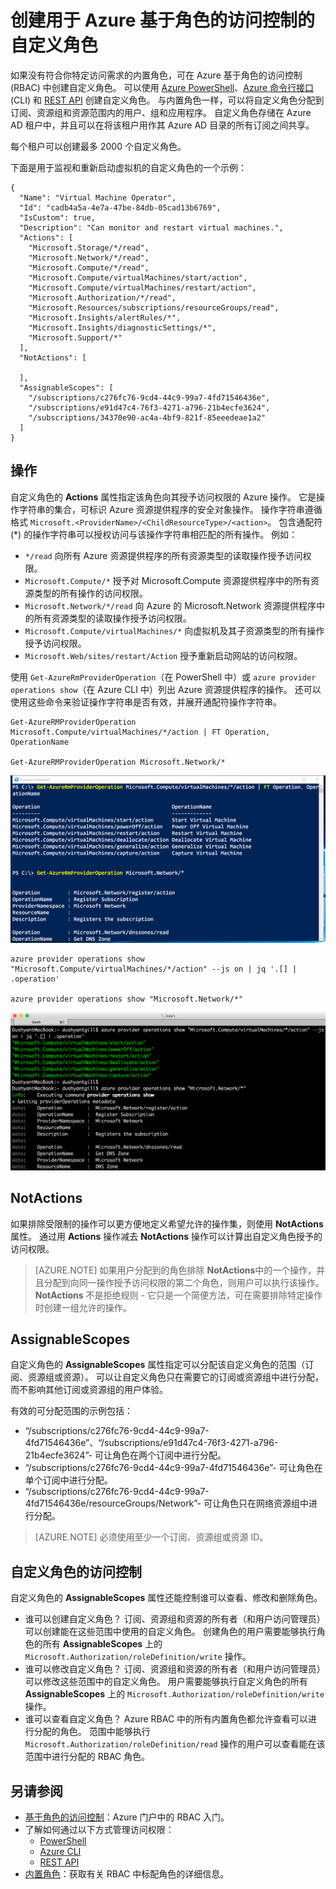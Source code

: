 <properties
    pageTitle="为 Azure RBAC 创建自定义角色 | Azure"
    description="了解如何通过 Azure 基于角色的访问控制来定义自定义角色，以便在 Azure 订阅中进行更精确的身份管理。"
    services="active-directory"
    documentationcenter=""
    author="kgremban"
    manager="femila"
    editor=""
    translationtype="Human Translation" />
<tags
    ms.assetid="e4206ea9-52c3-47ee-af29-f6eef7566fa5"
    ms.service="active-directory"
    ms.devlang="na"
    ms.topic="article"
    ms.tgt_pltfrm="na"
    ms.workload="identity"
    ms.date="03/21/2017"
    wacn.date="05/08/2017"
    ms.author="kgremban"
    ms.custom="H1Hack27Feb2017"
    ms.sourcegitcommit="2c4ee90387d280f15b2f2ed656f7d4862ad80901"
    ms.openlocfilehash="41047be4bef215cb57e08bc50ce0be291ad6b7d5"
    ms.lasthandoff="04/28/2017" />

# <a name="create-custom-roles-for-azure-role-based-access-control"></a>创建用于 Azure 基于角色的访问控制的自定义角色
如果没有符合你特定访问需求的内置角色，可在 Azure 基于角色的访问控制 (RBAC) 中创建自定义角色。 可以使用 [Azure PowerShell](/documentation/articles/role-based-access-control-manage-access-powershell/)、[Azure 命令行接口](/documentation/articles/role-based-access-control-manage-access-azure-cli/) (CLI) 和 [REST API](/documentation/articles/role-based-access-control-manage-access-rest/) 创建自定义角色。 与内置角色一样，可以将自定义角色分配到订阅、资源组和资源范围内的用户、组和应用程序。 自定义角色存储在 Azure AD 租户中，并且可以在将该租户用作其 Azure AD 目录的所有订阅之间共享。

每个租户可以创建最多 2000 个自定义角色。 

下面是用于监视和重新启动虚拟机的自定义角色的一个示例：

    {
      "Name": "Virtual Machine Operator",
      "Id": "cadb4a5a-4e7a-47be-84db-05cad13b6769",
      "IsCustom": true,
      "Description": "Can monitor and restart virtual machines.",
      "Actions": [
        "Microsoft.Storage/*/read",
        "Microsoft.Network/*/read",
        "Microsoft.Compute/*/read",
        "Microsoft.Compute/virtualMachines/start/action",
        "Microsoft.Compute/virtualMachines/restart/action",
        "Microsoft.Authorization/*/read",
        "Microsoft.Resources/subscriptions/resourceGroups/read",
        "Microsoft.Insights/alertRules/*",
        "Microsoft.Insights/diagnosticSettings/*",
        "Microsoft.Support/*"
      ],
      "NotActions": [

      ],
      "AssignableScopes": [
        "/subscriptions/c276fc76-9cd4-44c9-99a7-4fd71546436e",
        "/subscriptions/e91d47c4-76f3-4271-a796-21b4ecfe3624",
        "/subscriptions/34370e90-ac4a-4bf9-821f-85eeedeae1a2"
      ]
    }

## <a name="actions"></a>操作
自定义角色的 **Actions** 属性指定该角色向其授予访问权限的 Azure 操作。 它是操作字符串的集合，可标识 Azure 资源提供程序的安全对象操作。 操作字符串遵循格式 `Microsoft.<ProviderName>/<ChildResourceType>/<action>`。 包含通配符 (\*) 的操作字符串可以授权访问与该操作字符串相匹配的所有操作。 例如：

- `*/read` 向所有 Azure 资源提供程序的所有资源类型的读取操作授予访问权限。
- `Microsoft.Compute/*` 授予对 Microsoft.Compute 资源提供程序中的所有资源类型的所有操作的访问权限。
- `Microsoft.Network/*/read` 向 Azure 的 Microsoft.Network 资源提供程序中的所有资源类型的读取操作授予访问权限。
- `Microsoft.Compute/virtualMachines/*` 向虚拟机及其子资源类型的所有操作授予访问权限。
- `Microsoft.Web/sites/restart/Action` 授予重新启动网站的访问权限。

使用 `Get-AzureRmProviderOperation`（在 PowerShell 中）或 `azure provider operations show`（在 Azure CLI 中）列出 Azure 资源提供程序的操作。 还可以使用这些命令来验证操作字符串是否有效，并展开通配符操作字符串。

    Get-AzureRMProviderOperation Microsoft.Compute/virtualMachines/*/action | FT Operation, OperationName

    Get-AzureRMProviderOperation Microsoft.Network/*

![PowerShell 屏幕截图 - Get-AzureRMProviderOperation](./media/role-based-access-control-configure/1-get-azurermprovideroperation-1.png)

    azure provider operations show "Microsoft.Compute/virtualMachines/*/action" --js on | jq '.[] | .operation'

    azure provider operations show "Microsoft.Network/*"

![Azure CLI 屏幕截图 - Azure 提供程序操作显示“Microsoft.Compute/virtualMachines/\*/action” ](./media/role-based-access-control-configure/1-azure-provider-operations-show.png)

## <a name="notactions"></a>NotActions
如果排除受限制的操作可以更方便地定义希望允许的操作集，则使用 **NotActions** 属性。 通过用 **Actions** 操作减去 **NotActions** 操作可以计算出自定义角色授予的访问权限。

> [AZURE.NOTE]
> 如果用户分配到的角色排除 **NotActions**中的一个操作，并且分配到向同一操作授予访问权限的第二个角色，则用户可以执行该操作。 **NotActions** 不是拒绝规则 - 它只是一个简便方法，可在需要排除特定操作时创建一组允许的操作。
>
>

## <a name="assignablescopes"></a>AssignableScopes
自定义角色的 **AssignableScopes** 属性指定可以分配该自定义角色的范围（订阅、资源组或资源）。 可以让自定义角色只在需要它的订阅或资源组中进行分配，而不影响其他订阅或资源组的用户体验。

有效的可分配范围的示例包括：

- “/subscriptions/c276fc76-9cd4-44c9-99a7-4fd71546436e”、“/subscriptions/e91d47c4-76f3-4271-a796-21b4ecfe3624”- 可让角色在两个订阅中进行分配。
- “/subscriptions/c276fc76-9cd4-44c9-99a7-4fd71546436e”- 可让角色在单个订阅中进行分配。
- “/subscriptions/c276fc76-9cd4-44c9-99a7-4fd71546436e/resourceGroups/Network”- 可让角色只在网络资源组中进行分配。

> [AZURE.NOTE]
> 必须使用至少一个订阅、资源组或资源 ID。
>
>

## <a name="custom-roles-access-control"></a>自定义角色的访问控制
自定义角色的 **AssignableScopes** 属性还能控制谁可以查看、修改和删除角色。

- 谁可以创建自定义角色？
    订阅、资源组和资源的所有者（和用户访问管理员）可以创建能在这些范围中使用的自定义角色。
    创建角色的用户需要能够执行角色的所有 **AssignableScopes** 上的 `Microsoft.Authorization/roleDefinition/write` 操作。
- 谁可以修改自定义角色？
    订阅、资源组和资源的所有者（和用户访问管理员）可以修改这些范围中的自定义角色。 用户需要能够执行自定义角色的所有 **AssignableScopes** 上的 `Microsoft.Authorization/roleDefinition/write` 操作。
- 谁可以查看自定义角色？
    Azure RBAC 中的所有内置角色都允许查看可以进行分配的角色。 范围中能够执行 `Microsoft.Authorization/roleDefinition/read` 操作的用户可以查看能在该范围中进行分配的 RBAC 角色。

## <a name="see-also"></a>另请参阅
- [基于角色的访问控制](/documentation/articles/role-based-access-control-configure/)：Azure 门户中的 RBAC 入门。
- 了解如何通过以下方式管理访问权限：
  - [PowerShell](/documentation/articles/role-based-access-control-manage-access-powershell/)
  - [Azure CLI](/documentation/articles/role-based-access-control-manage-access-azure-cli/)
  - [REST API](/documentation/articles/role-based-access-control-manage-access-rest/)
- [内置角色](/documentation/articles/role-based-access-built-in-roles/)：获取有关 RBAC 中标配角色的详细信息。

<!---Update_Description: wording update -->